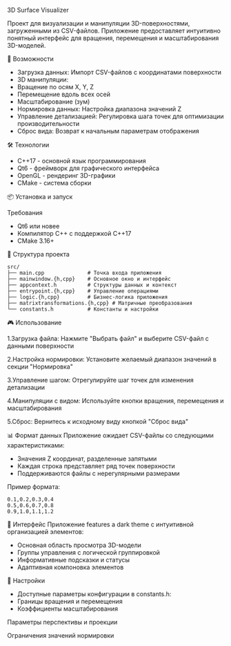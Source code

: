 3D Surface Visualizer

Проект для визуализации и манипуляции 3D-поверхностями, загруженными из CSV-файлов. Приложение предоставляет интуитивно понятный интерфейс для вращения, перемещения и масштабирования 3D-моделей.

🚀 Возможности
- Загрузка данных: Импорт CSV-файлов с координатами поверхности
- 3D манипуляции:
- Вращение по осям X, Y, Z
- Перемещение вдоль всех осей
- Масштабирование (зум)
- Нормировка данных: Настройка диапазона значений Z
- Управление детализацией: Регулировка шага точек для оптимизации производительности
- Сброс вида: Возврат к начальным параметрам отображения

🛠 Технологии
- C++17 - основной язык программирования
- Qt6 - фреймворк для графического интерфейса
- OpenGL - рендеринг 3D-графики
- CMake - система сборки

📦 Установка и запуск


Требования
- Qt6 или новее
- Компилятор C++ с поддержкой C++17
- CMake 3.16+


📁 Структура проекта

```
src/
├── main.cpp              # Точка входа приложения
├── mainwindow.{h,cpp}    # Основное окно и интерфейс
├── appcontext.h          # Структуры данных и контекст
├── entrypoint.{h,cpp}    # Управление операциями
├── logic.{h,cpp}         # Бизнес-логика приложения
├── matrixtransformations.{h,cpp} # Матричные преобразования
└── constants.h           # Константы и настройки
```


🎮 Использование

1.Загрузка файла: Нажмите "Выбрать файл" и выберите CSV-файл с данными поверхности

2.Настройка нормировки: Установите желаемый диапазон значений в секции "Нормировка"

3.Управление шагом: Отрегулируйте шаг точек для изменения детализации

4.Манипуляции с видом: Используйте кнопки вращения, перемещения и масштабирования

5.Сброс: Вернитесь к исходному виду кнопкой "Сброс вида"


📊 Формат данных
Приложение ожидает CSV-файлы со следующими характеристиками:
- Значения Z координат, разделенные запятыми
- Каждая строка представляет ряд точек поверхности
- Поддерживаются файлы с нерегулярными размерами

Пример формата:
```csv
0.1,0.2,0.3,0.4
0.5,0.6,0.7,0.8
0.9,1.0,1.1,1.2
```


🎨 Интерфейс
Приложение features a dark theme с интуитивной организацией элементов:
- Основная область просмотра 3D-модели
- Группы управления с логической группировкой
- Информативные подсказки и статусы
- Адаптивная компоновка элементов


🔧 Настройки
- Доступные параметры конфигурации в constants.h:
- Границы вращения и перемещения
- Коэффициенты масштабирования

Параметры перспективы и проекции

Ограничения значений нормировки
